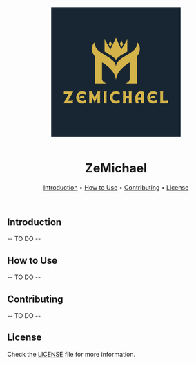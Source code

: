 <div style="text-align: center; padding: 1rem 0;" align="center">
    <img src="./docs/imgs/logo_dark.png" width="300" aspect-ration="1/1" style="padding: 0.8rem 0;">
    <h1 aligh="center">ZeMichael</h1>
    <p align="center">
      <a href="#introduction">Introduction</a> •
      <a href="#how-to-use">How to Use</a> •
      <a href="#how-to-use">Contributing</a> •
      <a href="#how-to-use">License</a>
    </p>
</div>

## Introduction

-- TO DO --

## How to Use

-- TO DO --

## Contributing

-- TO DO --

## License

Check the [LICENSE](./LICENSE) file for more information.
